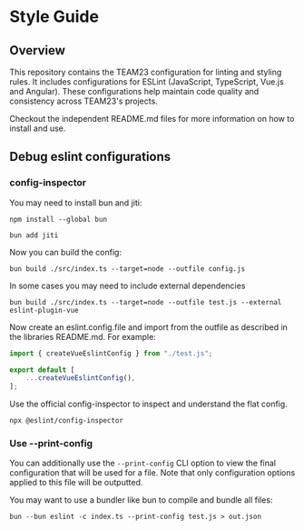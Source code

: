 # Style Guide

## Overview

This repository contains the TEAM23 configuration for linting and styling rules.
It includes configurations for ESLint (JavaScript, TypeScript, Vue.js and Angular).
These configurations help maintain code quality and consistency across TEAM23's projects.

Checkout the independent README.md files for more information on how to install and use.

## Debug eslint configurations

### config-inspector

You may need to install bun and jiti:

```shell
npm install --global bun

bun add jiti
```

Now you can build the config:

```shell
bun build ./src/index.ts --target=node --outfile config.js
```

In some cases you may need to include external dependencies

```shell
bun build ./src/index.ts --target=node --outfile test.js --external eslint-plugin-vue
```

Now create an eslint.config.file and import from the outfile as described in the libraries README.md.
For example:

```ts
import { createVueEslintConfig } from "./test.js";

export default [
    ...createVueEslintConfig(),
];
```

Use the official config-inspector to inspect and understand the flat config.

```shell
npx @eslint/config-inspector
```

### Use --print-config

You can additionally use the `--print-config` CLI option to view the final configuration that will be used for a file. Note that only
configuration options applied to this file will be outputted.

You may want to use a bundler like bun to compile and bundle all files:

```
bun --bun eslint -c index.ts --print-config test.js > out.json
```
